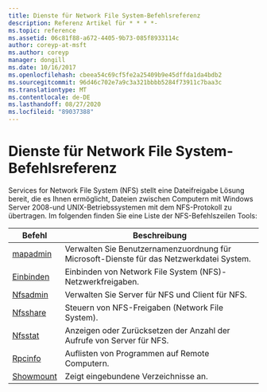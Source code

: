 ```yaml
---
title: Dienste für Network File System-Befehlsreferenz
description: Referenz Artikel für * * * *-
ms.topic: reference
ms.assetid: 06c81f88-a672-4405-9b73-085f8933114c
author: coreyp-at-msft
ms.author: coreyp
manager: dongill
ms.date: 10/16/2017
ms.openlocfilehash: cbeea54c69cf5fe2a25409b9e45dffda1da4bdb2
ms.sourcegitcommit: 96d46c702e7a9c3a321bbbb5284f73911c7baa3c
ms.translationtype: MT
ms.contentlocale: de-DE
ms.lasthandoff: 08/27/2020
ms.locfileid: "89037388"
---
```

# <a name="services-for-network-file-system-command-reference"></a>Dienste für Network File System-Befehlsreferenz

Services for Network File System (NFS) stellt eine Dateifreigabe Lösung bereit, die es Ihnen ermöglicht, Dateien zwischen Computern mit Windows Server 2008-und UNIX-Betriebssystemen mit dem NFS-Protokoll zu übertragen.
Im folgenden finden Sie eine Liste der NFS-Befehlszeilen Tools:


| Befehl | Beschreibung |
| ------- | ----------- |
| [mapadmin](mapadmin.md) | Verwalten Sie Benutzernamenzuordnung für Microsoft-Dienste für das Netzwerkdatei System. |
| [Einbinden](mount.md) | Einbinden von Network File System (NFS)-Netzwerkfreigaben. |
| [Nfsadmin](nfsadmin.md) | Verwalten Sie Server für NFS und Client für NFS. |
| [Nfsshare](nfsshare.md) | Steuern von NFS-Freigaben (Network File System). |
| [Nfsstat](nfsstat.md) | Anzeigen oder Zurücksetzen der Anzahl der Aufrufe von Server für NFS. |
| [Rpcinfo](rpcinfo.md) | Auflisten von Programmen auf Remote Computern. |
| [Showmount](showmount.md)|Zeigt eingebundene Verzeichnisse an. |
